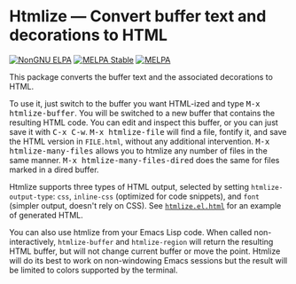 # Htmlize — Convert buffer text and decorations to HTML

[![NonGNU ELPA](https://elpa.nongnu.org/nongnu/htmlize.svg)](https://elpa.nongnu.org/nongnu/htmlize.html)
[![MELPA Stable](https://stable.melpa.org/packages/htmlize-badge.svg)](https://stable.melpa.org/#/htmlize)
[![MELPA](https://melpa.org/packages/htmlize-badge.svg)](https://melpa.org/#/htmlize)

This package converts the buffer text and the associated
decorations to HTML.

To use it, just switch to the buffer you want HTML-ized and type
<kbd>M-x htmlize-buffer</kbd>.  You will be switched to a new buffer
that contains the resulting HTML code.  You can edit and inspect this
buffer, or you can just save it with <kbd>C-x C-w</kbd>.  <kbd>M-x
htmlize-file</kbd> will find a file, fontify it, and save the HTML
version in `FILE.html`, without any additional intervention.  <kbd>M-x
htmlize-many-files</kbd> allows you to htmlize any number of files in
the same manner.  <kbd>M-x htmlize-many-files-dired</kbd> does the
same for files marked in a dired buffer.

Htmlize supports three types of HTML output, selected by setting
`htmlize-output-type`: `css`, `inline-css` (optimized for code
snippets), and `font` (simpler output, doesn't rely on CSS).  See
[`htmlize.el.html`][1] for an example of generated HTML.

You can also use htmlize from your Emacs Lisp code.  When called
non-interactively, `htmlize-buffer` and `htmlize-region` will
return the resulting HTML buffer, but will not change current
buffer or move the point.  Htmlize will do its best to work on
non-windowing Emacs sessions but the result will be limited to
colors supported by the terminal.

[1]: http://htmlpreview.github.io/?https://github.com/emacsorphanage/htmlize/blob/master/htmlize.el.html
